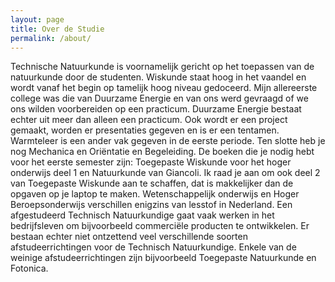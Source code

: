 ```yaml
---
layout: page
title: Over de Studie
permalink: /about/
---
```


Technische Natuurkunde is voornamelijk gericht op het toepassen van de 
natuurkunde door de studenten. Wiskunde staat hoog in het vaandel en wordt 
vanaf het begin op tamelijk hoog niveau gedoceerd. 
Mijn allereerste college was die van Duurzame Energie en van ons werd 
gevraagd of we ons wilden voorbereiden op een practicum. Duurzame Energie 
bestaat echter uit meer dan alleen een practicum. Ook wordt er een project 
gemaakt, worden er presentaties gegeven en is er een tentamen.
Warmteleer is een ander vak gegeven in de eerste periode.
Ten slotte heb je nog Mechanica en Oriëntatie en Begeleiding.
De boeken die je nodig hebt voor het eerste semester zijn: Toegepaste 
Wiskunde voor het hoger onderwijs deel 1 en Natuurkunde van Giancoli.
Ik raad je aan om ook deel 2 van Toegepaste Wiskunde aan te schaffen, dat 
is makkelijker dan de opgaven op je laptop te maken. 
Wetenschappelijk onderwijs en Hoger Beroepsonderwijs verschillen enigzins 
van lesstof in Nederland. Een afgestudeerd Technisch Natuurkundige gaat 
vaak werken in het bedrijfsleven om bijvoorbeeld commerciële producten te 
ontwikkelen. Er bestaan echter niet ontzettend veel verschillende soorten 
afstudeerrichtingen voor de Technisch Natuurkundige. Enkele van de weinige 
afstudeerrichtingen zijn bijvoorbeeld Toegepaste Natuurkunde en Fotonica.
